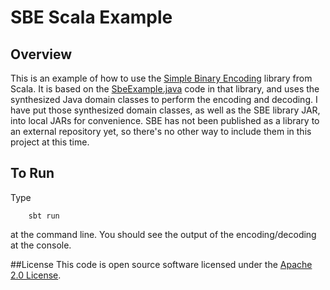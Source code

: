 # SBE Scala Example

## Overview
This is an example of how to use the <a href="https://github.com/real-logic/simple-binary-encoding">Simple Binary Encoding</a> library from Scala.  It is based on the <a href="https://github.com/real-logic/simple-binary-encoding/blob/master/examples/java/uk/co/real_logic/sbe/examples/SbeExample.java">SbeExample.java</a> code in that library, and uses the synthesized Java domain classes to perform the encoding and decoding.  I have put those synthesized domain classes, as well as the SBE library JAR, into local JARs for convenience.  SBE has not been published as a library to an external repository yet, so there's no other way to include them in this project at this time.

## To Run
Type
```
    sbt run
```
at the command line.  You should see the output of the encoding/decoding at the console.

##License
This code is open source software licensed under the <a href="http://www.apache.org/licenses/LICENSE-2.0.html">Apache 2.0 License</a>.
